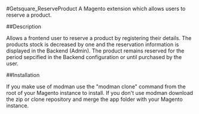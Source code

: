 #Getsquare_ReserveProduct
A Magento extension which allows users to reserve a product.
 
##Description
 
Allows a frontend user to reserve a product by registering their details. The products stock is decreased by one and the reservation information is displayed in the Backend (Admin). The product remains reserved for the period sepcified in the Backend configuration or until purchased by the user.
 
##Installation
 
If you make use of modman use the "modman clone" command from the root of your Magento instance to install. If you don't use modman download the zip or clone repository and merge the app folder with your Magento instance.


